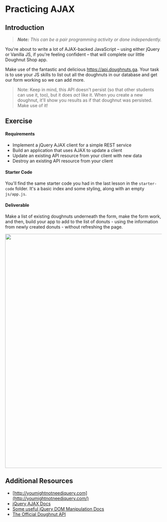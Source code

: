 # Practicing AJAX

## Introduction

> ***Note:*** _This can be a pair programming activity or done independently._

You're about to write a lot of AJAX-backed JavaScript – using either jQuery or Vanilla JS, if you're feeling confident – that will complete our little Doughnut Shop app.

Make use of the fantastic and delicious https://api.doughnuts.ga.  Your task is to use your JS skills to list out all the doughnuts in our database and get our form working so we can add more.

> Note: Keep in mind, this API doesn't persist (so that other students can use it, too), but it does _act_ like it. When you create a new doughnut, it'll show you results as if that doughnut was persisted. Make use of it!


## Exercise

#### Requirements

- Implement a jQuery AJAX client for a simple REST service
- Build an application that uses AJAX to update a client
- Update an existing API resource from your client with new data
- Destroy an existing API resource from your client

#### Starter Code

You'll find the same starter code you had in the last lesson in the `starter-code` folder. It's a basic index and some styling, along with an empty `js/app.js`.

#### Deliverable

Make a list of existing doughnuts underneath the form, make the form work, and then, build your app to add to the list of donuts - using the information from newly created donuts - without refreshing the page.

<img width="752" src="https://cloud.githubusercontent.com/assets/25366/9149279/bc93cd02-3d57-11e5-9f03-1e19d0097fd2.png">

## Additional Resources

- [http://youmightnotneedjquery.com](http://youmightnotneedjquery.com/)
- [jQuery AJAX Docs](http://api.jquery.com/jquery.ajax/)
- [Some useful jQuery DOM Manipulation Docs](http://api.jquery.com/prepend/)
- [The Official Doughnut API](https://www.doughnuts.ga/)
